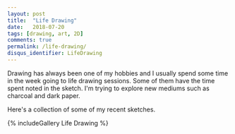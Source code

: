 ```yaml
---
layout: post
title:  "Life Drawing"
date:   2018-07-20
tags: [drawing, art, 2D]
comments: true
permalink: /life-drawing/
disqus_identifier: LifeDrawing
---
```


Drawing has always been one of my hobbies and I usually spend some time in the week going to life drawing sessions. Some of them have the time spent noted in the sketch. I'm trying to explore new mediums such as charcoal and dark paper.

Here's a collection of some of my recent sketches. 

{% includeGallery Life Drawing %}
